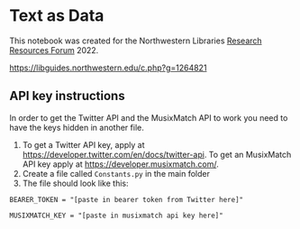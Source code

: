 # Text as Data

This notebook was created for the Northwestern Libraries <a href="https://sites.northwestern.edu/rrf2022/">Research Resources Forum</a> 2022. 

https://libguides.northwestern.edu/c.php?g=1264821

## API key instructions

In order to get the Twitter API and the MusixMatch API to work you need to have the keys hidden in another file. 

1. To get a Twitter API key, apply at https://developer.twitter.com/en/docs/twitter-api. To get an MusixMatch API key apply at https://developer.musixmatch.com/.
2. Create a file called `Constants.py` in the main folder
3. The file should look like this:

`BEARER_TOKEN = "[paste in bearer token from Twitter here]"`
<p></p>

`MUSIXMATCH_KEY = "[paste in musixmatch api key here]"`